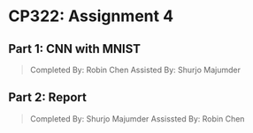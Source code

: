 # CP322: Assignment 4

## Part 1: CNN with MNIST

> Completed By: Robin Chen
> Assisted By: Shurjo Majumder

## Part 2: Report

> Completed By: Shurjo Majumder
> Assissted By: Robin Chen
